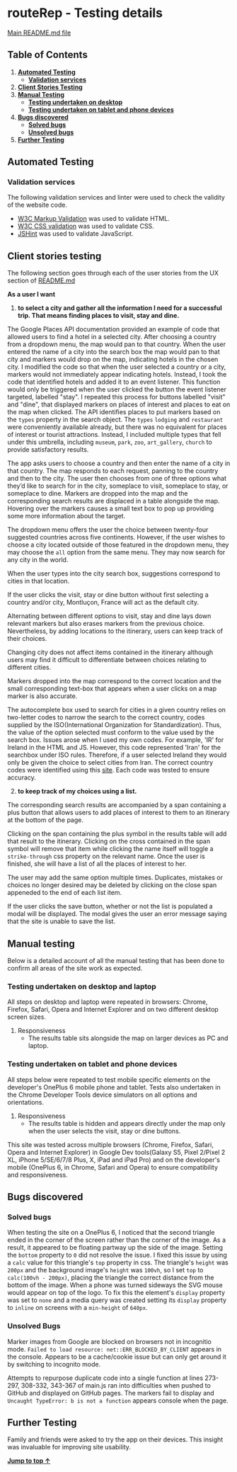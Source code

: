 # routeRep - Testing details

[Main README.md file](README.md)

## Table of Contents

1. [**Automated Testing**](#automated-testing)
    - [**Validation services**](#validation-services)
2. [**Client Stories Testing**](#client-stories-testing)
3. [**Manual Testing**](#manual-testing)
    - [**Testing undertaken on desktop**](#testing-undertaken-on-desktop)
    - [**Testing undertaken on tablet and phone devices**](#testing-undertaken-on-tablet-and-phone-devices)
4. [**Bugs discovered**](#bugs-discovered)
    - [**Solved bugs**](#solved-bugs)
    - [**Unsolved bugs**](#unsolved-bugs)
5. [**Further Testing**](#further-testing)

## Automated Testing

### Validation services
The following validation services and linter were used to check the validity of the website code.
- [W3C Markup Validation]( https://validator.w3.org/) was used to validate HTML.
- [W3C CSS validation](https://jigsaw.w3.org/css-validator/) was used to validate CSS.
- [JSHint](https://jshint.com/) was used to validate JavaScript.


## Client stories testing

The following section goes through each of the user stories from the UX section of [README.md](README.md)

**As a user I want**

1. **to select a city and gather all the information I need for a successful trip. That means finding places to visit, stay and dine.**
    
The Google Places API documentation provided an example of code that allowed users to find a hotel in a selected city. After choosing a country from a dropdown menu, the map would pan to that country. When the user entered the name of a city into the search box the map would pan to that city and markers would drop on the map, indicating hotels in the chosen city.
I modified the code so that when the user selected a country or a city, markers would not immediately appear indicating hotels. Instead, I took the code that identified hotels and added it to an event listener. This function would only be triggered when the user clicked the button the event listener targeted, labelled "stay". I repeated this process for buttons labelled "visit" and "dine", that
displayed markers on places of interest and places to eat on the map when clicked. The API identifies places to put markers based on the ```types``` property in the search object. The ```types``` ```lodging``` and ```restaurant``` were conveniently available already, but there was no equivalent for places of interest or tourist attractions. Instead, I included multiple types that fell under this umbrella, including 
```museum```, ```park```, ```zoo```, ```art_gallery```, ```church``` to provide satisfactory results.
 
The app asks users to choose a country and then enter the name of a city in that country. The map responds to each request, panning to the country and then to the city. The user then chooses from one of three options what they’d like to search for in the city, someplace to visit, someplace to stay, or someplace to dine. Markers are dropped into the map and the corresponding search results are displaced in a table alongside the map. Hovering over the markers causes a small text box to pop up providing some more information about the target. 
 
The dropdown menu offers the user the choice between twenty-four suggested countries across five continents. However, if the user wishes to choose a city located outside of those featured in the dropdown menu, they may choose the ```all``` option from the same menu. They may now search for any city in the world. 

When the user types into the city search box, suggestions correspond to cities in that location.

If the user clicks the visit, stay or dine button without first selecting a country and/or city, Montluçon, France will act as the default city.

Alternating between different options to visit, stay and dine lays down relevant markers but also erases markers from the previous choice. Nevertheless, by adding locations to the itinerary, users can keep track of their choices.

Changing city does not affect items contained in the itinerary although users may find it difficult to differentiate between choices relating to different cities. 

Markers dropped into the map correspond to the correct location and the small corresponding text-box that appears when a user clicks on a map marker is also accurate.

The autocomplete box used to search for cities in a given country relies on two-letter codes to narrow the search to the correct country, codes supplied by the ISO(International Organization for Standardization). Thus, the value of the option selected must conform to the value used by the search box. Issues arose when
I used my own codes. For example, 'IR' for Ireland in the HTML and JS. However, this code represented 'Iran' for the searchbox under ISO rules. Therefore, if a user selected Ireland they would only be given the choice to select cities from Iran. The correct country codes were identified using this [site](https://www.worldatlas.com/aatlas/ctycodes.htm). Each code was tested to ensure accuracy. 

2. **to keep track of my choices using a list.**

The corresponding search results are accompanied by a span containing a plus button that allows users to add places of interest to them to an itinerary at the bottom of the page. 

Clicking on the span containing the plus symbol in the results table will add that result to the itinerary. Clicking on the cross contained in the span symbol will remove that item while clicking the name itself will toggle a ```strike-through``` css property on the relevant name. Once the user is finished, she will have a list of all the places of interest to her. 

The user may add the same option multiple times. Duplicates, mistakes or choices no longer desired may be deleted by clicking on the close span appeneded to the end of each list item.

If the user clicks the save button, whether or not the list is populated a modal will be displayed. The modal gives the user an error message saying that the site is unable to save the list.

## Manual testing

Below is a detailed account of all the manual testing that has been done to confirm all areas of the site work as expected. 

### Testing undertaken on desktop and laptop

All steps on desktop and laptop were repeated in browsers: Chrome, Firefox, Safari, Opera and Internet Explorer and on two different desktop screen sizes.

1. Responsiveness
    - The results table sits alongside the map on larger devices as PC and laptop. 

### Testing undertaken on tablet and phone devices
All steps below were repeated to test mobile specific elements on the developer's OnePlus 6 mobile phone and tablet. 
Tests also undertaken in the Chrome Developer Tools device simulators on all options and orientations.

1. Responsiveness
    - The results table is hidden and appears directly under the map only when the user selects the visit, stay or dine buttons.

This site was tested across multiple browsers (Chrome, Firefox, Safari, Opera and Internet Explorer) in Google Dev tools(Galaxy S5, Pixel 2/Pixel 2 XL, iPhone 5/SE/6/7/8 Plus, X, iPad and iPad Pro) and on the developer's mobile (OnePlus 6, in Chrome, Safari and Opera) to ensure compatibility and responsiveness.

## Bugs discovered

### Solved bugs

When testing the site on a OnePlus 6, I noticed that the second triangle ended in the corner of the screen rather than the corner of the image. As a result, it appeared to be floating partway up the side of the image. Setting the ```bottom``` property to ```0``` did not resolve the issue.
I fixed this issue by using a ```calc``` value for this triangle's ```top``` property in css. The triangle's ```height``` was ```200px``` and the background image's ```height``` was ```100vh```, so I set ```top``` to ```calc(100vh - 200px)```, placing the triangle the correct distance from the bottom of the image. 
When a phone was turned sideways the SVG mouse would appear on top of the logo. To fix this the element's ```display``` property was set to ```none``` and a media query was created setting its ```display``` property to ```inline``` on screens with a ```min-height``` of ```640px```.

### Unsolved Bugs

Marker images from Google are blocked on browsers not in incognitio mode. ```Failed to load resource: net::ERR_BLOCKED_BY_CLIENT``` appears in the console. Appears to be a cache/cookie issue but can only get around it by switching to incognito mode.

Attempts to repurpose duplicate code into a single function at lines 273-297, 308-332, 343-367 of main.js ran into difficulties when pushed to GitHub and displayed on GitHub pages. The markers fail to display and ```Uncaught TypeError: b is not a function``` appears console when the page.

## Further Testing

Family and friends were asked to try the app on their devices. This insight was invaluable for improving site usability. 

[**Jump to top &uarr;**](#table-of-contents)

